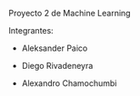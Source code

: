 Proyecto 2 de Machine Learning

Integrantes:

- Aleksander Paico
  
- Diego Rivadeneyra
  
- Alexandro Chamochumbi

